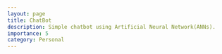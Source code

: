 ```yaml
---
layout: page
title: ChatBot
description: Simple chatbot using Artificial Neural Network(ANNs).
importance: 5
category: Personal
---
```

